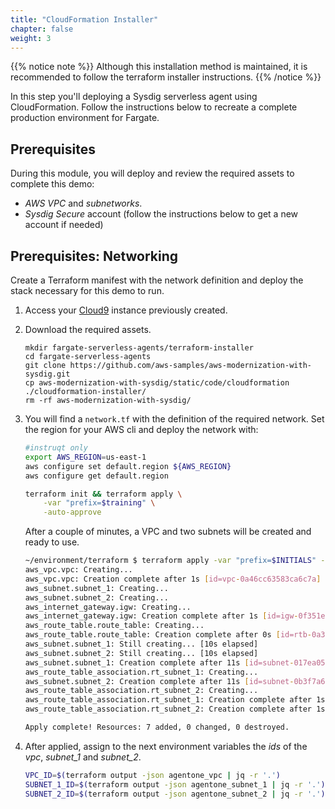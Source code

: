 ```yaml
---
title: "CloudFormation Installer"
chapter: false
weight: 3
---
```


{{% notice note %}}
Although this installation method is maintained, it is recommended to follow
the terraform installer instructions.
{{% /notice %}}

In this step you'll deploying a Sysdig serverless agent using CloudFormation. 
Follow the instructions below to recreate a complete production environment for Fargate. 


## Prerequisites

During this module, you will deploy and review the required assets to complete this demo:
- *AWS VPC* and *subnetworks*. 
- *Sysdig Secure* account (follow the instructions below to get a new account if needed)


## Prerequisites: Networking

Create a Terraform manifest with the network definition and deploy the stack necessary for this demo to run.

1. Access your [Cloud9](https://us-east-1.console.aws.amazon.com/cloud9/home/product) instance previously created.

2. Download the required assets.

   ```
   mkdir fargate-serverless-agents/terraform-installer
   cd fargate-serverless-agents
   git clone https://github.com/aws-samples/aws-modernization-with-sysdig.git
   cp aws-modernization-with-sysdig/static/code/cloudformation ./cloudformation-installer/
   rm -rf aws-modernization-with-sysdig/
   ```

3. You will find a `network.tf` with the definition of the required network.
   Set the region for your AWS cli and deploy the network with:

    ``` bash
    #instruqt only
    export AWS_REGION=us-east-1
    aws configure set default.region ${AWS_REGION}
    aws configure get default.region

    terraform init && terraform apply \
        -var "prefix=$training" \
        -auto-approve
    ```

    After a couple of minutes, a VPC and two subnets will be created and ready to use.

    ``` bash
    ~/environment/terraform $ terraform apply -var "prefix=$INITIALS" -auto-approve
    aws_vpc.vpc: Creating...
    aws_vpc.vpc: Creation complete after 1s [id=vpc-0a46cc63583ca6c7a]
    aws_subnet.subnet_1: Creating...
    aws_subnet.subnet_2: Creating...
    aws_internet_gateway.igw: Creating...
    aws_internet_gateway.igw: Creation complete after 1s [id=igw-0f351e2c21c9736a7]
    aws_route_table.route_table: Creating...
    aws_route_table.route_table: Creation complete after 0s [id=rtb-0a3e9957ec38d176f]
    aws_subnet.subnet_1: Still creating... [10s elapsed]
    aws_subnet.subnet_2: Still creating... [10s elapsed]
    aws_subnet.subnet_1: Creation complete after 11s [id=subnet-017ea05ec3289ae8f]
    aws_route_table_association.rt_subnet_1: Creating...
    aws_subnet.subnet_2: Creation complete after 11s [id=subnet-0b3f7a629452e07da]
    aws_route_table_association.rt_subnet_2: Creating...
    aws_route_table_association.rt_subnet_1: Creation complete after 1s [id=rtbassoc-00e87d29b3e806907]
    aws_route_table_association.rt_subnet_2: Creation complete after 1s [id=rtbassoc-01e38c9bfd7802db2]

    Apply complete! Resources: 7 added, 0 changed, 0 destroyed.
    ```

4. After applied, assign to the next environment variables the *ids* of the *vpc*, *subnet_1* and *subnet_2*.

    ``` bash
    VPC_ID=$(terraform output -json agentone_vpc | jq -r '.')
    SUBNET_1_ID=$(terraform output -json agentone_subnet_1 | jq -r '.')
    SUBNET_2_ID=$(terraform output -json agentone_subnet_2 | jq -r '.')
    
    ```
